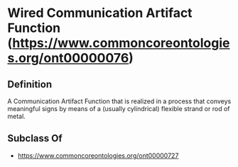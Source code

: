 # Wired Communication Artifact Function (https://www.commoncoreontologies.org/ont00000076)

## Definition
A Communication Artifact Function that is realized in a process that conveys meaningful signs by means of a (usually cylindrical) flexible strand or rod of metal.

## Subclass Of
- https://www.commoncoreontologies.org/ont00000727

